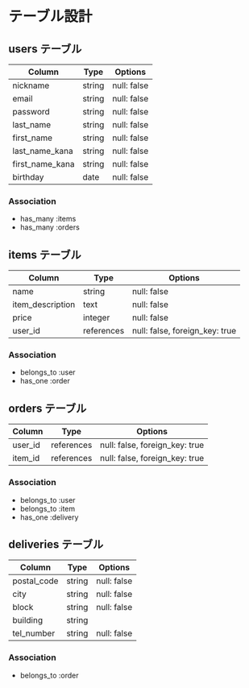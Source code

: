 # テーブル設計

## users  テーブル

|  Column          |  Type    |  Options      |
|  --------------  |  ------  |  -----------  |
|  nickname        |  string  |  null: false  |
|  email           |  string  |  null: false  |
|  password        |  string  |  null: false  |
|  last_name       |  string  |  null: false  |
|  first_name      |  string  |  null: false  |
|  last_name_kana  |  string  |  null: false  |
|  first_name_kana |  string  |  null: false  |
|  birthday        |  date    |  null: false  |

###  Association
- has_many :items
- has_many :orders

## items テーブル

|  Column            |  Type        |  Options                           |
|  ----------------  |  ----------  |  --------------------------------  |
|  name              |  string      |  null: false                       |
|  item_description  |  text        |  null: false                       |
|  price             |  integer     |  null: false                       |
|  user_id           |  references  |  null: false,  foreign_key:  true  |

###  Association
- belongs_to :user
- has_one :order

## orders テーブル

|  Column    |  Type        |  Options                           |
|  --------  |  ----------- |  --------------------------------  |
|  user_id   |  references  |  null: false,  foreign_key:  true  |
|  item_id   |  references  |  null: false,  foreign_key:  true  |

###  Association

- belongs_to :user
- belongs_to :item
- has_one :delivery

## deliveries テーブル

|  Column       |  Type        |  Options      |
|  -----------  |  ------      |  -----------  |
|  postal_code  |  string      |  null: false  |
|  city         |  string      |  null: false  |
|  block        |  string      |  null: false  |
|  building     |  string      |               |
|  tel_number   |  string      |  null: false  |

###  Association

- belongs_to :order